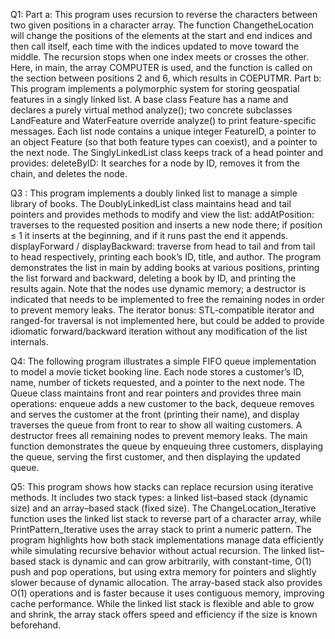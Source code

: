 Q1:
Part a:
This program uses recursion to reverse the characters between two given positions in a character array. The function ChangetheLocation will change the positions of the elements at the start and end indices and then call itself, each time with the indices updated to move toward the middle. The recursion stops when one index meets or crosses the other. Here, in main, the array COMPUTER is used, and the function is called on the section between positions 2 and 6, which results in COEPUTMR.
Part b:
This program implements a polymorphic system for storing geospatial features in a singly linked list.
A base class Feature has a name and declares a purely virtual method analyze(); two concrete subclasses LandFeature and WaterFeature override analyze() to print feature-specific messages. Each list node contains a unique integer FeatureID, a pointer to an object Feature (so that both feature types can coexist), and a pointer to the next node.
The SinglyLinkedList class keeps track of a head pointer and provides:
deleteByID: It searches for a node by ID, removes it from the chain, and deletes the node.

Q3 :
This program implements a doubly linked list to manage a simple library of books.
The DoublyLinkedList class maintains head and tail pointers and provides methods to modify and view the list:
addAtPosition: traverses to the requested position and inserts a new node there; if position ≤ 1 it inserts at the beginning, and if it runs past the end it appends.
displayForward / displayBackward: traverse from head to tail and from tail to head respectively, printing each book’s ID, title, and author.
The program demonstrates the list in main by adding books at various positions, printing the list forward and backward, deleting a book by ID, and printing the results again.
Note that the nodes use dynamic memory; a destructor is indicated that needs to be implemented to free the remaining nodes in order to prevent memory leaks. The iterator bonus: STL-compatible iterator and ranged-for traversal is not implemented here, but could be added to provide idiomatic forward/backward iteration without any modification of the list internals.

Q4:
The following program illustrates a simple FIFO queue implementation to model a movie ticket booking line.
Each node stores a customer’s ID, name, number of tickets requested, and a pointer to the next node. The Queue class maintains front and rear pointers and provides three main operations: enqueue adds a new customer to the back, dequeue removes and serves the customer at the front (printing their name), and display traverses the queue from front to rear to show all waiting customers. A destructor frees all remaining nodes to prevent memory leaks. The main function demonstrates the queue by enqueuing three customers, displaying the queue, serving the first customer, and then displaying the updated queue.

Q5:
This program shows how stacks can replace recursion using iterative methods. It includes two stack types: a linked list–based stack (dynamic size) and an array–based stack (fixed size). The ChangeLocation_Iterative function uses the linked list stack to reverse part of a character array, while PrintPattern_Iterative uses the array stack to print a numeric pattern. The program highlights how both stack implementations manage data efficiently while simulating recursive behavior without actual recursion.
The linked list–based stack is dynamic and can grow arbitrarily, with constant-time, O(1) push and pop operations, but using extra memory for pointers and slightly slower because of dynamic allocation.
The array-based stack also provides O(1) operations and is faster because it uses contiguous memory, improving cache performance.  While the linked list stack is flexible and able to grow and shrink, the array stack offers speed and efficiency if the size is known beforehand. 
